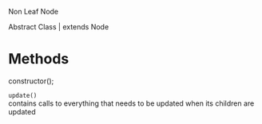 Non Leaf Node

Abstract Class | extends Node

# Methods

constructor();


`update()`  
contains calls to everything that needs to be updated when its children are updated

